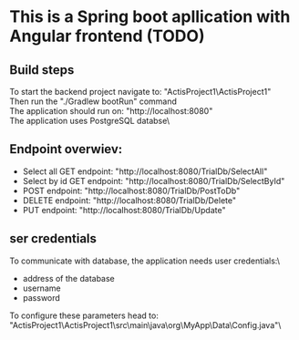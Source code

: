 # This is a Spring boot apllication with Angular frontend (TODO)

## Build steps

To start the backend project navigate to: "ActisProject1\ActisProject1"\
Then run the "./Gradlew bootRun" command\
The application should run on: "http://localhost:8080"\
The application uses PostgreSQL databse\

## Endpoint overwiev:

<ul>
  <li>Select all GET endpoint: "http://localhost:8080/TrialDb/SelectAll"</li>
  <li>Select by id GET endpoint: "http://localhost:8080/TrialDb/SelectById"</li>
  <li>POST endpoint: "http://localhost:8080/TrialDb/PostToDb"</li>
  <li>DELETE endpoint: "http://localhost:8080/TrialDb/Delete"</li>
  <li>PUT endpoint: "http://localhost:8080/TrialDb/Update"</li>
</ul>

## ser credentials
To communicate with database, the application needs user credentials:\
<ul>
  <li>address of the database</li>
  <li>username</li>
  <li>password</li>
</ul>
To configure these parameters head to: "ActisProject1\ActisProject1\src\main\java\org\MyApp\Data\Config.java"\
  
